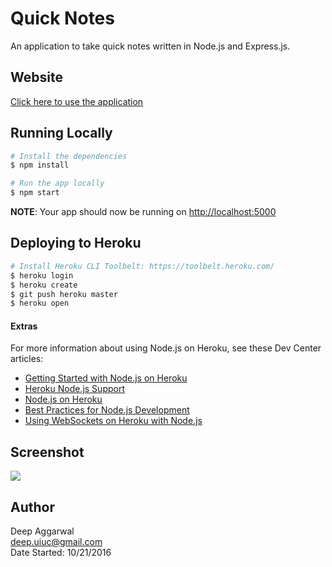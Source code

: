 Quick Notes
===========

An application to take quick notes written in Node.js and Express.js.

Website
------
[Click here to use the application]()

Running Locally
---------------
```sh
# Install the dependencies
$ npm install

# Run the app locally
$ npm start
```
**NOTE**: Your app should now be running on [http://localhost:5000](http://localhost:5000/)

Deploying to Heroku
-------------------
```sh
# Install Heroku CLI Toolbelt: https://toolbelt.heroku.com/
$ heroku login
$ heroku create
$ git push heroku master
$ heroku open
```

#### Extras
For more information about using Node.js on Heroku, see these Dev Center articles:

- [Getting Started with Node.js on Heroku](https://devcenter.heroku.com/articles/getting-started-with-nodejs)
- [Heroku Node.js Support](https://devcenter.heroku.com/articles/nodejs-support)
- [Node.js on Heroku](https://devcenter.heroku.com/categories/nodejs)
- [Best Practices for Node.js Development](https://devcenter.heroku.com/articles/node-best-practices)
- [Using WebSockets on Heroku with Node.js](https://devcenter.heroku.com/articles/node-websockets)

Screenshot
----------
![](static/images/appImage.png)

Author
------
Deep Aggarwal  
deep.uiuc@gmail.com  
Date Started: 10/21/2016  
